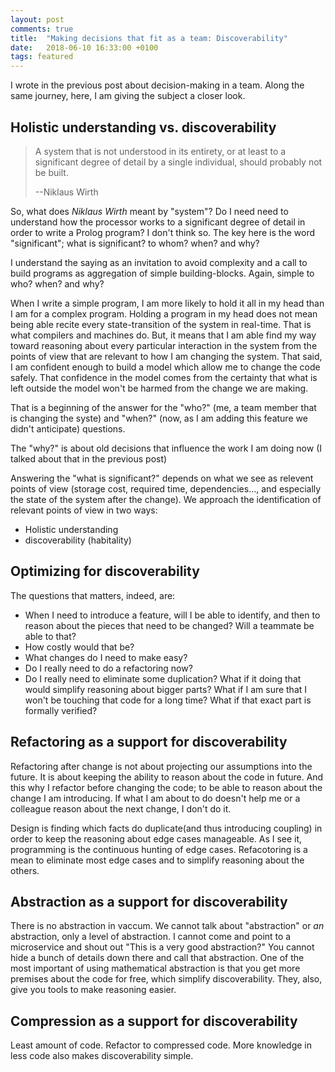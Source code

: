 ```yaml
---
layout: post
comments: true
title:  "Making decisions that fit as a team: Discoverability"
date:   2018-06-10 16:33:00 +0100
tags: featured
---
```


I wrote in the previous post about decision-making in a team.
Along the same journey, here, I am giving the subject a closer look.

## Holistic understanding vs. discoverability

> A system that is not understood in its entirety, or at least to a significant
> degree of detail by a single individual, should probably not be built.
>
> --Niklaus Wirth

So, what does *Niklaus Wirth* meant by "system"? Do I need need to understand
how the processor works to a significant degree of detail in order to write a Prolog program?
I don't think so. The key here is the word "significant"; what is significant? to whom? when? and why?

I understand the saying as an invitation to avoid complexity and a call to build programs
as aggregation of simple building-blocks. Again, simple to who? when? and why?

When I write a simple program, I am more likely to hold it all in my head than I am for
a complex program.
Holding a program in my head does not mean being able recite every state-transition
of the system in real-time. That is what compilers and machines do.
But, it means that I am able find my way toward reasoning about every particular interaction in the
system from the points of view that are relevant to how I am changing the system.
That said, I am confident enough to build a model which allow me to change the code safely.
That confidence in the model comes from the certainty that what is left outside the model won't
be harmed from the change we are making.

That is a beginning of the answer for the "who?" (me, a team member that is changing the syste)
and "when?" (now, as I am adding this feature we didn't anticipate) questions.

The "why?" is about old decisions that influence the work I am doing now (I talked about that
in the previous post)

Answering the "what is significant?" depends on what we see as relevent points of view
(storage cost, required time, dependencies..., and especially the state of the system after
the change).
We approach the identification of relevant points of view in two ways:

 * Holistic understanding
 * discoverability (habitality)

## Optimizing for discoverability
The questions that matters, indeed, are:

  - When I need to introduce a feature, will I be able to
     identify, and then to reason about the pieces that need to be changed?
     Will a teammate be able to that?
  - How costly would that be?
  - What changes do I need to make easy?
  - Do I really need to do a refactoring now?
  - Do I really need to eliminate some duplication? What if it doing that would
    simplify reasoning about bigger parts? What if I am sure that I won't be
    touching that code for a long time? What if that exact part is formally verified?

## Refactoring as a support for discoverability
Refactoring after change is not about projecting our assumptions into the future.
It is about keeping the ability to reason about the code in future.
And this why I refactor before changing the code; to be able to reason about the change
I am introducing.
If what I am about to do doesn't help me or a colleague reason about the next change,
I don't do it.

Design is finding which facts do duplicate(and thus introducing coupling) in order
to keep the reasoning about edge cases manageable.
As I see it, programming is the continuous hunting of edge cases.
Refacotoring is a mean to eliminate most edge cases and to simplify reasoning about
the others.

## Abstraction as a support for discoverability
There is no abstraction in vaccum.
We cannot talk about "abstraction" or *an* abstraction, only a level of abstraction.
I cannot come and point to a microservice
and shout out "This is a very good abstraction?"
You cannot hide a bunch of details down there and call that abstraction.
One of the most important of using mathematical abstraction is that
you get more premises about the code for free, which simplify discoverability.
They, also, give you tools to make reasoning easier.

## Compression as a support for discoverability
Least amount of code. Refactor to compressed code. More knowledge in less code
also makes discoverability simple.





